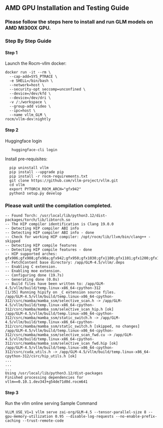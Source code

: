 ## AMD GPU Installation and Testing Guide 
### Please follow the steps here to install and run GLM models on AMD MI300X GPU.
### Step By Step Guide
#### Step 1
Launch the Rocm-vllm docker: 
```shell
docker run -it --rm \
  --cap-add=SYS_PTRACE \
  -e SHELL=/bin/bash \
  --network=host \
  --security-opt seccomp=unconfined \
  --device=/dev/kfd \
  --device=/dev/dri \
  -v /:/workspace \
  --group-add video \
  --ipc=host \
  --name vllm_GLM \
rocm/vllm-dev:nightly
```
#### Step 2
  Huggingface login
```shell
   huggingface-cli login 
```   
  Install pre-requisites:
```shell
  pip uninstall vllm 
  pip install --upgrade pip
  pip install -r rocm-requirements.txt
  git clone https://github.com/vllm-project/vllm.git
  cd vllm 
  export PYTORCH_ROCM_ARCH="gfx942"
  python3 setup.py develop
```
### Please wait until the compilation completed.
```shell
-- Found Torch: /usr/local/lib/python3.12/dist-packages/torch/lib/libtorch.so
-- The HIP compiler identification is Clang 19.0.0
-- Detecting HIP compiler ABI info
-- Detecting HIP compiler ABI info - done
-- Check for working HIP compiler: /opt/rocm/lib/llvm/bin/clang++ - skipped
-- Detecting HIP compile features
-- Detecting HIP compile features - done
-- HIP supported arches: gfx906;gfx908;gfx90a;gfx942;gfx950;gfx1030;gfx1100;gfx1101;gfx1200;gfx1201
-- FetchContent base directory: /app/GLM-4.5/vllm/.deps
-- Enabling C extension.
-- Enabling moe extension.
-- Configuring done (19.7s)
-- Generating done (0.0s)
-- Build files have been written to: /app/GLM-4.5/vllm/build/temp.linux-x86_64-cpython-312
[1/35] Running hipify on _C extension source files.
/app/GLM-4.5/vllm/build/temp.linux-x86_64-cpython-312/csrc/mamba/mamba_ssm/selective_scan.h -> /app/GLM-4.5/vllm/build/temp.linux-x86_64-cpython-312/csrc/mamba/mamba_ssm/selective_scan_hip.h [ok]
/app/GLM-4.5/vllm/build/temp.linux-x86_64-cpython-312/csrc/mamba/mamba_ssm/static_switch.h -> /app/GLM-4.5/vllm/build/temp.linux-x86_64-cpython-312/csrc/mamba/mamba_ssm/static_switch.h [skipped, no changes]
/app/GLM-4.5/vllm/build/temp.linux-x86_64-cpython-312/csrc/mamba/mamba_ssm/selective_scan_fwd.cu -> /app/GLM-4.5/vllm/build/temp.linux-x86_64-cpython-312/csrc/mamba/mamba_ssm/selective_scan_fwd.hip [ok]
/app/GLM-4.5/vllm/build/temp.linux-x86_64-cpython-312/csrc/cuda_utils.h -> /app/GLM-4.5/vllm/build/temp.linux-x86_64-cpython-312/csrc/hip_utils.h [ok]
...
...
...
Using /usr/local/lib/python3.12/dist-packages
Finished processing dependencies for vllm==0.10.1.dev343+g54de71d0d.rocm641
```
#### Step 3
Run the vllm online serving
Sample Command
```shell
VLLM_USE_V1=1 vllm serve zai-org/GLM-4.5 --tensor-parallel-size 8 --gpu-memory-utilization 0.95 --disable-log-requests --no-enable-prefix-caching --trust-remote-code 
```
